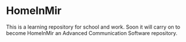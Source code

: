 # HomeInMir
This is a learning repository for school and work. Soon it will carry on to become HomeInMir an Advanced Communication Software repository.
